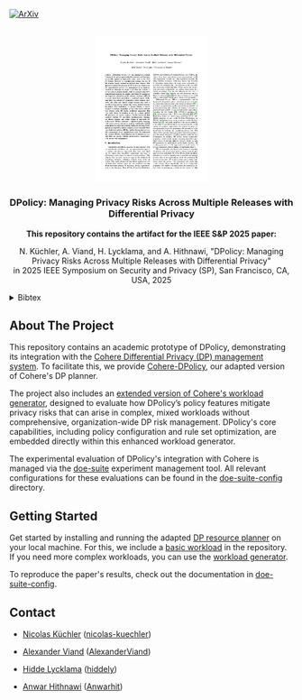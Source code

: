 <!-- TODO: ADD WHEN AVAILABLE -->
[![ArXiv][arxiv-shield]][arxiv-url]
<!-- [![IEEE][ieee-shield]][ieee-url] -->


<!-- PROJECT LOGO -->
<br />

<div align="center">
  <a href="http://arxiv.org/abs/2505.06747.pdf">
    <img src=".github/resources/paper.jpg" alt="Paper" width="200">
  </a>

  <h3 align="center">DPolicy: Managing Privacy Risks Across Multiple Releases with Differential Privacy</h3>

  <p align="center">
    <b>This repository contains the artifact for the IEEE S&P 2025 paper:</b>
  </p>


  N. Küchler, A. Viand, H. Lycklama, and A. Hithnawi,
  "DPolicy: Managing Privacy Risks Across Multiple Releases with Differential Privacy" <br>
in 2025 IEEE Symposium on Security and Privacy (SP), San Francisco, CA, USA, 2025

  <div align="left">
  <details>
<summary>
Bibtex
</summary>


```
@INPROCEEDINGS {Kuchler2025-dpolicy,
    author = {Küchler, Nicolas and Viand, Alexander and Lycklama, Hidde and Hithnawi, Anwar},
    booktitle = {2025 IEEE Symposium on Security and Privacy (SP)},
    title = {DPolicy: Managing Privacy Risks Across Multiple Releases with Differential Privacy},
    year = {2025},
    volume = {},
    publisher = {IEEE Computer Society},
    address = {Los Alamitos, CA, USA},
    month = {may}
}
```
</details>
</div>
</div>


<!-- ABOUT THE PROJECT -->
## About The Project

This repository contains an academic prototype of DPolicy, demonstrating its integration with the [Cohere Differential Privacy (DP) management system](https://github.com/pps-lab/cohere).
To facilitate this, we provide [Cohere-DPolicy](cohere-dpolicy), our adapted version of Cohere's DP planner.

The project also includes an [extended version of Cohere's workload generator](workload-simulator), designed to evaluate how DPolicy’s policy features mitigate privacy risks that can arise in complex, mixed workloads without comprehensive, organization-wide DP risk management.
DPolicy's core capabilities, including policy configuration and rule set optimization, are embedded directly within this enhanced workload generator.

The experimental evaluation of DPolicy's integration with Cohere is managed via the [doe-suite](https://github.com/nicolas-kuechler/doe-suite) experiment management tool.
All relevant configurations for these evaluations can be found in the [doe-suite-config](doe-suite-config) directory.



<!-- GETTING STARTED -->
## Getting Started

Get started by installing and running the adapted [DP resource planner](cohere-dpolicy) on your local machine.
For this, we include a [basic workload](cohere-dpolicy/dp-planner/resources/applications/minimal) in the repository.
If you need more complex workloads, you can use the [workload generator](workload-simulator).

To reproduce the paper's results, check out the documentation in [doe-suite-config](doe-suite-config).

<!-- CONTACT -->
## Contact

- [Nicolas Küchler](https://pps-lab.com/people/nicolaskuechler/) ([nicolas-kuechler](https://github.com/nicolas-kuechler))

- [Alexander Viand](https://viand.ch) ([AlexanderViand](https://github.com/AlexanderViand))

- [Hidde Lycklama](https://pps-lab.com/people/hiddelycklama/) ([hiddely](https://github.com/hiddely))

- [Anwar Hithnawi](https://pps-lab.com/people/anwarhithnawi/) ([Anwarhit](https://github.com/Anwarhit))




<!-- MARKDOWN LINKS & IMAGES -->
[arxiv-shield]: https://img.shields.io/badge/arXiv-2505.06747-green?style=for-the-badge&logo=arxiv
[arxiv-url]: http://arxiv.org/abs/2505.06747

[ieee-shield]: https://img.shields.io/badge/IEEE-SP46215.2023.10179400-informational?style=for-the-badge&logo=ieee&link=https://www.computer.org/csdl/proceedings-article/sp/2023/933600a453/1OXH4IzyXF6
<!-- [ieee-url]: https://doi.ieeecomputersociety.org/10.1109/SP54263.2024.00122 -->
